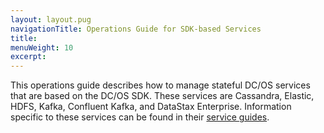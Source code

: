 ```yaml
---
layout: layout.pug
navigationTitle: Operations Guide for SDK-based Services
title:
menuWeight: 10
excerpt:
---
```


This operations guide describes how to manage stateful DC/OS services that are based on the DC/OS SDK. These services are Cassandra, Elastic, HDFS, Kafka, Confluent Kafka, and DataStax Enterprise. Information specific to these services can be found in their [service guides](https://docs.mesosphere.com/services/).
